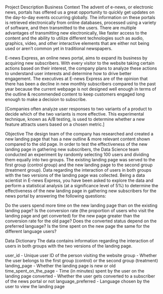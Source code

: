 Project Description
Business Context
The advent of e-news, or electronic news, portals has offered us a great opportunity to quickly get updates on the day-to-day events occurring globally. The information on these portals is retrieved electronically from online databases, processed using a variety of software, and then transmitted to the users. There are multiple advantages of transmitting new electronically, like faster access to the content and the ability to utilize different technologies such as audio, graphics, video, and other interactive elements that are either not being used or aren’t common yet in traditional newspapers.

E-news Express, an online news portal, aims to expand its business by acquiring new subscribers. With every visitor to the website taking certain actions based on their interest, the company plans to analyze these actions to understand user interests and determine how to drive better engagement. The executives at E-news Express are of the opinion that there has been a decline in new monthly subscribers compared to the past year because the current webpage is not designed well enough in terms of the outline & recommended content to keep customers engaged long enough to make a decision to subscribe.

[Companies often analyze user responses to two variants of a product to decide which of the two variants is more effective. This experimental technique, known as A/B testing, is used to determine whether a new feature attracts users based on a chosen metric.]

Objective
The design team of the company has researched and created a new landing page that has a new outline & more relevant content shown compared to the old page. In order to test the effectiveness of the new landing page in gathering new subscribers, the Data Science team conducted an experiment by randomly selecting 100 users and dividing them equally into two groups. The existing landing page was served to the first group (control group) and the new landing page to the second group (treatment group). Data regarding the interaction of users in both groups with the two versions of the landing page was collected. Being a data scientist in E-news Express, you have been asked to explore the data and perform a statistical analysis (at a significance level of 5%) to determine the effectiveness of the new landing page in gathering new subscribers for the news portal by answering the following questions:

Do the users spend more time on the new landing page than on the existing landing page?
Is the conversion rate (the proportion of users who visit the landing page and get converted) for the new page greater than the conversion rate for the old page?
Does the converted status depend on the preferred language?
Is the time spent on the new page the same for the different language users?
 

Data Dictionary
The data contains information regarding the interaction of users in both groups with the two versions of the landing page.

user_id - Unique user ID of the person visiting the website
group - Whether the user belongs to the first group (control) or the second group (treatment)
landing_page - Whether the landing page is new or old
time_spent_on_the_page - Time (in minutes) spent by the user on the landing page
converted - Whether the user gets converted to a subscriber of the news portal or not
language_preferred - Language chosen by the user to view the landing page
